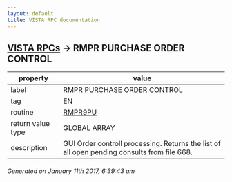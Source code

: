 ```yaml
---
layout: default
title: VISTA RPC documentation
---
```




## [VISTA RPCs](TableOfContent.md) &#8594; RMPR PURCHASE ORDER CONTROL 

 property | value 
--- | --- 
 label | RMPR PURCHASE ORDER CONTROL
 tag | EN
 routine | [RMPR9PU](http://code.osehra.org/dox/Routine_RMPR9PU_source.html)
 return value type | GLOBAL ARRAY
 description | GUI Order controll processing.  Returns the list of all open pending consults from file 668.




 ###### Generated on January 11th 2017, 6:39:43 am